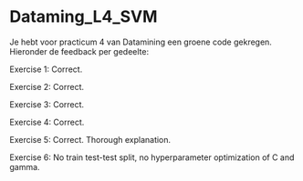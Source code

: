 # Dataming_L4_SVM

Je hebt voor practicum 4 van Datamining een groene code gekregen. Hieronder de feedback per gedeelte:

Exercise 1: Correct.

Exercise 2: Correct.

Exercise 3: Correct.

Exercise 4: Correct.

Exercise 5: Correct. Thorough explanation.

Exercise 6: No train test-test split, no hyperparameter optimization of C and gamma.
